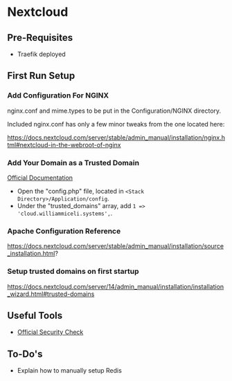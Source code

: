 # Nextcloud

## Pre-Requisites

* Traefik deployed

## First Run Setup

### Add Configuration For NGINX

nginx.conf and mime.types to be put in the Configuration/NGINX directory.

Included nginx.conf has only a few minor tweaks from the one located here:

https://docs.nextcloud.com/server/stable/admin_manual/installation/nginx.html#nextcloud-in-the-webroot-of-nginx

### Add Your Domain as a Trusted Domain

[Official Documentation](https://docs.nextcloud.com/server/latest/admin_manual/installation/installation_wizard.html#trusted-domains)

* Open the "config.php" file, located in `<Stack Directory>/Application/config`.
* Under the "trusted_domains" array, add `1 => 'cloud.williammiceli.systems',`.

### Apache Configuration Reference

https://docs.nextcloud.com/server/stable/admin_manual/installation/source_installation.html?

### Setup trusted domains on first startup

https://docs.nextcloud.com/server/14/admin_manual/installation/installation_wizard.html#trusted-domains

## Useful Tools

* [Official Security Check](https://scan.nextcloud.com/)

## To-Do's

* Explain how to manually setup Redis
